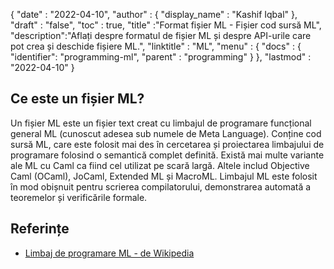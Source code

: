 {
  "date" : "2022-04-10",
  "author" : {
    "display_name" : "Kashif Iqbal"
},
  "draft" : "false",
  "toc" : true,
  "title" :"Format fișier ML - Fișier cod sursă ML",
  "description":"Aflați despre formatul de fișier ML și despre API-urile care pot crea și deschide fișiere ML.",
  "linktitle" : "ML",
  "menu" : {
    "docs" : {
      "identifier": "programming-ml",
      "parent" : "programming"
}
},
  "lastmod" : "2022-04-10"
}

## Ce este un fișier ML?

Un fișier ML este un fișier text creat cu limbajul de programare funcțional general ML (cunoscut adesea sub numele de Meta Language). Conține cod sursă ML, care este folosit mai des în cercetarea și proiectarea limbajului de programare folosind o semantică complet definită. Există mai multe variante ale ML cu Caml ca fiind cel utilizat pe scară largă. Altele includ Objective Caml (OCaml), JoCaml, Extended ML și MacroML. Limbajul ML este folosit în mod obișnuit pentru scrierea compilatorului, demonstrarea automată a teoremelor și verificările formale.

## Referințe

* [Limbaj de programare ML - de Wikipedia](https://en.wikipedia.org/wiki/ML_(programming_language))

